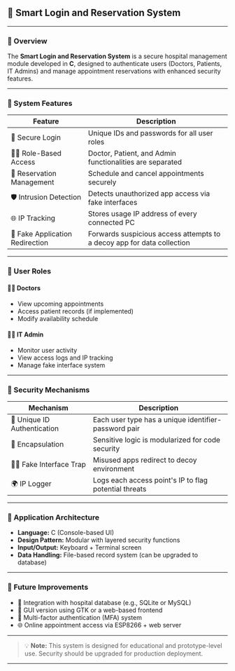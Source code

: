 ## 🏥 Smart Login and Reservation System

---

### 🔸 Overview
The **Smart Login and Reservation System** is a secure hospital management module developed in **C**, designed to authenticate users (Doctors, Patients, IT Admins) and manage appointment reservations with enhanced security features.

---

### 🔸 System Features

| Feature                                | Description                                                                 |
|----------------------------------------|-----------------------------------------------------------------------------|
| 🔐 Secure Login                        | Unique IDs and passwords for all user roles                                |
| 🧑‍⚕️ Role-Based Access                 | Doctor, Patient, and Admin functionalities are separated                    |
| 📅 Reservation Management              | Schedule and cancel appointments securely                                  |
| 🛡️ Intrusion Detection                 | Detects unauthorized app access via fake interfaces                        |
| 🌐 IP Tracking                         | Stores usage IP address of every connected PC                              |
| 🧪 Fake Application Redirection        | Forwards suspicious access attempts to a decoy app for data collection     |

---

### 🔸 User Roles

#### 👨‍⚕️ Doctors
- View upcoming appointments
- Access patient records (if implemented)
- Modify availability schedule

#### 👨‍💻 IT Admin
- Monitor user activity
- View access logs and IP tracking
- Manage fake interface system

---

### 🔸 Security Mechanisms

| Mechanism                   | Description                                               |
|-----------------------------|-----------------------------------------------------------|
| 🔑 Unique ID Authentication | Each user type has a unique identifier-password pair      |
| 🧩 Encapsulation            | Sensitive logic is modularized for code security          |
| 🕵️‍♂️ Fake Interface Trap    | Misused apps redirect to decoy environment                |
| 🌍 IP Logger                | Logs each access point's IP to flag potential threats     |

---

### 🔸 Application Architecture

- **Language:** C (Console-based UI)
- **Design Pattern:** Modular with layered security functions
- **Input/Output:** Keyboard + Terminal screen
- **Data Handling:** File-based record system (can be upgraded to database)

---


### 🧠 Future Improvements

- 🔄 Integration with hospital database (e.g., SQLite or MySQL)
- 📱 GUI version using GTK or a web-based frontend
- 🧩 Multi-factor authentication (MFA) system
- 🌐 Online appointment access via ESP8266 + web server

---

> 💡 **Note:** This system is designed for educational and prototype-level use. Security should be upgraded for production deployment.

---


